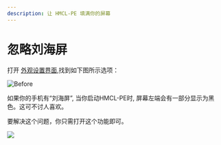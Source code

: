 ```yaml
---
description: 让 HMCL-PE 填满你的屏幕
---
```


# 忽略刘海屏

打开 [外观设置界面](./),找到如下图所示选项：

![Before](../../.gitbook/assets/qq\_pic\_merged\_1660464933676.jpg)

如果你的手机有“刘海屏”, 当你启动HMCL-PE时, 屏幕左端会有一部分显示为黑色。这可不讨人喜欢。


要解决这个问题，你只需打开这个功能即可。

![](../../.gitbook/assets/Screenshot\_2022-08-14-16-15-13-32\_d17cc25ab2657fb.jpg)
